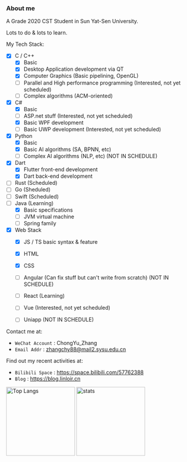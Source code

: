### About me

A Grade 2020 CST Student in Sun Yat-Sen University.

Lots to do & lots to learn.

My Tech Stack:
- [x] C / C++
  - [x] Basic
  - [x] Desktop Application development via QT
  - [x] Computer Graphics (Basic pipelining, OpenGL)
  - [ ] Parallel and High performance programming (Interested, not yet scheduled)
  - [ ] Complex algorithms (ACM-oriented)
- [x] C#
  - [x] Basic
  - [ ] ASP.net stuff (Interested, not yet scheduled)
  - [x] Basic WPF development
  - [ ] Basic UWP development (Interested, not yet scheduled)
- [x] Python
  - [x] Basic
  - [x] Basic AI algorithms (SA, BPNN, etc)
  - [ ] Complex AI algorithms (NLP, etc) (NOT IN SCHEDULE)
- [x] Dart
  - [x] Flutter front-end development
  - [x] Dart back-end development
- [ ] Rust (Scheduled)
- [ ] Go (Sheduled)
- [ ] Swift (Scheduled)
- [ ] Java (Learning)
  - [x] Basic specifications
  - [ ] JVM virtual machine
  - [ ] Spring family
- [x] Web Stack
  - [x] JS / TS basic syntax & feature
  - [x] HTML
  - [x] CSS
  - [ ] Angular (Can fix stuff but can't write from scratch) (NOT IN SCHEDULE)
  - [ ] React (Learning)
  - [ ] Vue (Interested, not yet scheduled)
  - [ ] Uniapp (NOT IN SCHEDULE)


Contact me at:
- `WeChat Account` : ChongYu_Zhang
- `Email Addr` : zhangchy88@mail2.sysu.edu.cn

Find out my recent activities at:
- `Bilibili Space` : https://space.bilibili.com/57762388
- `Blog` : https://blog.linloir.cn

<img src="https://github-readme-stats.vercel.app/api/top-langs/?username=linloir&layout=compact&langs_count=8&role=OWNER,COLLABORATOR" alt="Top Langs" height="185px"/> <img src="https://github-readme-stats.vercel.app/api?username=linloir&count_private=true&show_icons=true&include_all_commits=true&role=OWNER,ORGANIZATION_MEMBER,COLLABORATOR" alt="stats" height="185px">

<!--
**Linloir/Linloir** is a ✨ _special_ ✨ repository because its `README.md` (this file) appears on your GitHub profile.

Here are some ideas to get you started:

- 🔭 I’m currently working on ...
- 🌱 I’m currently learning ...
- 👯 I’m looking to collaborate on ...
- 🤔 I’m looking for help with ...
- 💬 Ask me about ...
- 📫 How to reach me: ...
- 😄 Pronouns: ...
- ⚡ Fun fact: ...
-->
